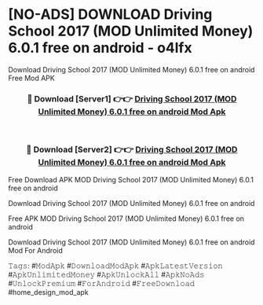 # [NO-ADS] DOWNLOAD Driving School 2017 (MOD Unlimited Money) 6.0.1 free on android - o4lfx
Download Driving School 2017 (MOD Unlimited Money) 6.0.1 free on android Free Mod APK

<div align="center">
<h3>🔴 Download [Server1] 👉👉 <a href="https://apk-comot.site?title=Driving_School_2017_(MOD_Unlimited_Money)_6.0.1_free_on_android">Driving School 2017 (MOD Unlimited Money) 6.0.1 free on android Mod Apk</a></h3><br>

<h3>🔴 Download [Server2] 👉👉 <a href="https://apk-comot.site?title=Driving_School_2017_(MOD_Unlimited_Money)_6.0.1_free_on_android">Driving School 2017 (MOD Unlimited Money) 6.0.1 free on android Mod Apk</a></h3>
</div>


Free Download APK MOD Driving School 2017 (MOD Unlimited Money) 6.0.1 free on android

Download Driving School 2017 (MOD Unlimited Money) 6.0.1 free on android 

Free APK MOD Driving School 2017 (MOD Unlimited Money) 6.0.1 free on android 

Download Driving School 2017 (MOD Unlimited Money) 6.0.1 free on android Mod For Android

𝚃𝚊𝚐𝚜: #𝙼𝚘𝚍𝙰𝚙𝚔 #𝙳𝚘𝚠𝚗𝚕𝚘𝚊𝚍𝙼𝚘𝚍𝙰𝚙𝚔 #𝙰𝚙𝚔𝙻𝚊𝚝𝚎𝚜𝚝𝚅𝚎𝚛𝚜𝚒𝚘𝚗 #𝙰𝚙𝚔𝚄𝚗𝚕𝚒𝚖𝚒𝚝𝚎𝚍𝙼𝚘𝚗𝚎𝚢 #𝙰𝚙𝚔𝚄𝚗𝚕𝚘𝚌𝚔𝙰𝚕𝚕 #𝙰𝚙𝚔𝙽𝚘𝙰𝚍𝚜 #𝚄𝚗𝚕𝚘𝚌𝚔𝙿𝚛𝚎𝚖𝚒𝚞𝚖 #𝙵𝚘𝚛𝙰𝚗𝚍𝚛𝚘𝚒𝚍 #𝙵𝚛𝚎𝚎𝙳𝚘𝚠𝚗𝚕𝚘𝚊𝚍 #home_design_mod_apk